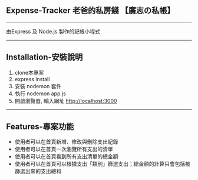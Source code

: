 ## Expense-Tracker 老爸的私房錢 【廣志の私帳】
----------------------------
由Express 及 Node.js 製作的記帳小程式
***
## Installation-安裝說明

1. clone本專案
2. express install
3. 安裝 nodemon 套件
4. 執行 nodemon app.js
5. 開啟瀏覽器, 輸入網址 [http://localhost:3000](http://localhost:3000)
***
## Features-專案功能

+ 使用者可以在首頁新增、修改與刪除支出紀錄
+ 使用者可以在首頁一次瀏覽所有支出的清單
+ 使用者可以在首頁看到所有支出清單的總金額
+ 使用者可以在首頁可以根據支出「類別」篩選支出；總金額的計算只會包括被篩選出來的支出總和

